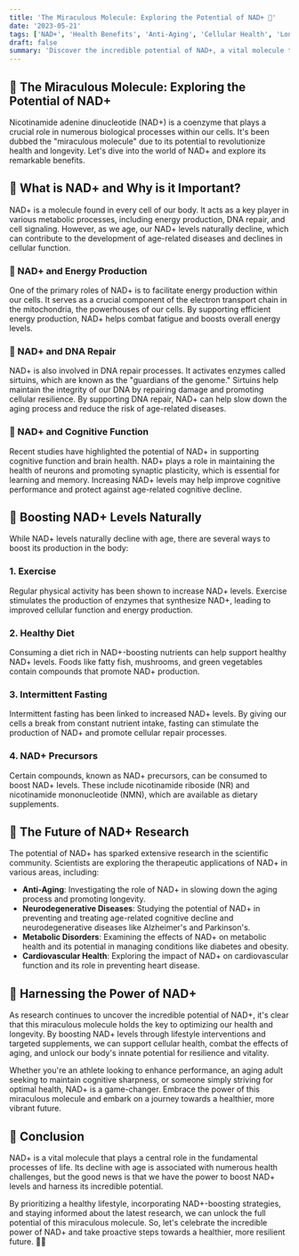 ```yaml
---
title: 'The Miraculous Molecule: Exploring the Potential of NAD+ 🧬'
date: '2023-05-21'
tags: ['NAD+', 'Health Benefits', 'Anti-Aging', 'Cellular Health', 'Longevity', 'Supplements']
draft: false
summary: 'Discover the incredible potential of NAD+, a vital molecule that holds the key to cellular health and longevity. From boosting energy levels to slowing down the aging process, NAD+ is a game-changer in the world of health and wellness. 💪'
---
```


## 🌟 The Miraculous Molecule: Exploring the Potential of NAD+

Nicotinamide adenine dinucleotide (NAD+) is a coenzyme that plays a crucial role in numerous biological processes within our cells. It's been dubbed the "miraculous molecule" due to its potential to revolutionize health and longevity. Let's dive into the world of NAD+ and explore its remarkable benefits.

## 🧬 What is NAD+ and Why is it Important?

NAD+ is a molecule found in every cell of our body. It acts as a key player in various metabolic processes, including energy production, DNA repair, and cell signaling. However, as we age, our NAD+ levels naturally decline, which can contribute to the development of age-related diseases and declines in cellular function.

### 🔋 NAD+ and Energy Production

One of the primary roles of NAD+ is to facilitate energy production within our cells. It serves as a crucial component of the electron transport chain in the mitochondria, the powerhouses of our cells. By supporting efficient energy production, NAD+ helps combat fatigue and boosts overall energy levels.

### 🎯 NAD+ and DNA Repair

NAD+ is also involved in DNA repair processes. It activates enzymes called sirtuins, which are known as the "guardians of the genome." Sirtuins help maintain the integrity of our DNA by repairing damage and promoting cellular resilience. By supporting DNA repair, NAD+ can help slow down the aging process and reduce the risk of age-related diseases.

### 🧠 NAD+ and Cognitive Function

Recent studies have highlighted the potential of NAD+ in supporting cognitive function and brain health. NAD+ plays a role in maintaining the health of neurons and promoting synaptic plasticity, which is essential for learning and memory. Increasing NAD+ levels may help improve cognitive performance and protect against age-related cognitive decline.

## 🌿 Boosting NAD+ Levels Naturally

While NAD+ levels naturally decline with age, there are several ways to boost its production in the body:

### 1. Exercise

Regular physical activity has been shown to increase NAD+ levels. Exercise stimulates the production of enzymes that synthesize NAD+, leading to improved cellular function and energy production.

### 2. Healthy Diet

Consuming a diet rich in NAD+-boosting nutrients can help support healthy NAD+ levels. Foods like fatty fish, mushrooms, and green vegetables contain compounds that promote NAD+ production.

### 3. Intermittent Fasting

Intermittent fasting has been linked to increased NAD+ levels. By giving our cells a break from constant nutrient intake, fasting can stimulate the production of NAD+ and promote cellular repair processes.

### 4. NAD+ Precursors

Certain compounds, known as NAD+ precursors, can be consumed to boost NAD+ levels. These include nicotinamide riboside (NR) and nicotinamide mononucleotide (NMN), which are available as dietary supplements.

## 🔬 The Future of NAD+ Research

The potential of NAD+ has sparked extensive research in the scientific community. Scientists are exploring the therapeutic applications of NAD+ in various areas, including:

- **Anti-Aging**: Investigating the role of NAD+ in slowing down the aging process and promoting longevity.
- **Neurodegenerative Diseases**: Studying the potential of NAD+ in preventing and treating age-related cognitive decline and neurodegenerative diseases like Alzheimer's and Parkinson's.
- **Metabolic Disorders**: Examining the effects of NAD+ on metabolic health and its potential in managing conditions like diabetes and obesity.
- **Cardiovascular Health**: Exploring the impact of NAD+ on cardiovascular function and its role in preventing heart disease.

## 💪 Harnessing the Power of NAD+

As research continues to uncover the incredible potential of NAD+, it's clear that this miraculous molecule holds the key to optimizing our health and longevity. By boosting NAD+ levels through lifestyle interventions and targeted supplements, we can support cellular health, combat the effects of aging, and unlock our body's innate potential for resilience and vitality.

Whether you're an athlete looking to enhance performance, an aging adult seeking to maintain cognitive sharpness, or someone simply striving for optimal health, NAD+ is a game-changer. Embrace the power of this miraculous molecule and embark on a journey towards a healthier, more vibrant future.

## 🌈 Conclusion

NAD+ is a vital molecule that plays a central role in the fundamental processes of life. Its decline with age is associated with numerous health challenges, but the good news is that we have the power to boost NAD+ levels and harness its incredible potential.

By prioritizing a healthy lifestyle, incorporating NAD+-boosting strategies, and staying informed about the latest research, we can unlock the full potential of this miraculous molecule. So, let's celebrate the incredible power of NAD+ and take proactive steps towards a healthier, more resilient future. 🌟💪
